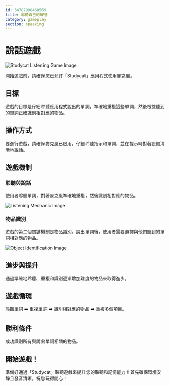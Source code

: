 ```yaml
---
id: 34787998460569
title: 聆聽自己的聲音
category: gameplay
section: speaking
---
```

說話遊戲
=============

![Studycat Listening Game Image](https://help.studycat.com/hc/article_attachments/34787998441881)

開始遊戲前，請確保您已允許「Studycat」應用程式使用麥克風。

目標
---------

遊戲的目標是仔細聆聽應用程式說出的單詞，準確地重複這些單詞，然後根據聽到的單詞正確識別相對應的物品。

操作方式
--------

要進行遊戲，請確保麥克風已啟用。仔細聆聽指示和單詞，並在提示時對著設備清晰地說話。

遊戲機制
------------------

### 聆聽與說話

使用者聆聽單詞，對著麥克風準確地重複，然後識別相對應的物品。

![Listening Mechanic Image](https://help.studycat.com/hc/article_attachments/34787998444057)

### 物品識別

遊戲的第二個關鍵機制是物品識別。說出單詞後，使用者需要選擇與他們聽到的單詞相對應的物品。

![Object Identification Image](https://help.studycat.com/hc/article_attachments/34787998447001)

進步與提升
-----------------

通過準確地聆聽、重複和識別逐漸增加難度的物品來取得進步。

遊戲循環
-------------

聆聽單詞 ➡️ 重複單詞 ➡️ 識別相對應的物品 ➡️ 重複多個項目。

勝利條件
-------

成功識別所有與說出單詞相關的物品。

開始遊戲！
-----------

準備好通過「Studycat」聆聽遊戲來提升您的聆聽和記憶能力！首先確保環境安靜且發音清晰。祝您玩得開心！


